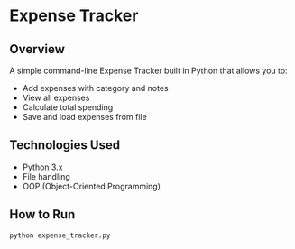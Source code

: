 
# Expense Tracker 

## Overview
A simple command-line Expense Tracker built in Python that allows you to:
- Add expenses with category and notes
- View all expenses
- Calculate total spending
- Save and load expenses from file

## Technologies Used
- Python 3.x
- File handling
- OOP (Object-Oriented Programming)

## How to Run
```bash
python expense_tracker.py

